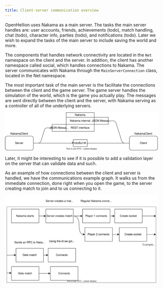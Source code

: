 ```yaml
---
title: Client-server communication overview
---
```


OpenHellion uses Nakama as a main server. The tasks the main server handles are: user accounts, friends, achievements (todo), match handling, chat (todo), character info, parties (todo), and notifications (todo). Later we wish to expand the tasks of the main server to include saving the world and more.

The components that handles network connectivity are located in the `Net` namespace on the client and the server. In addition, the client has another namespace called social, which handles connections to Nakama. The server communicates with Nakama through the `MainServerConnection` class, located in the Net namespace.

The most important task of the main server is the facilitate the connections between the client and the game server. The game server handles the simulation of the world, which is the game you actually play. The messages are sent directly between the client and the server, with Nakama serving as a controller of all of the underlying servers.

![A diagram showing how the clients and servers interact with Nakama.](res/ClientServer.drawio.svg)

Later, it might be interesting to see if it is possible to add a validation layer on the server that can validate data and such.

As an example of how connections between the client and server is handled, we have the communications example graph. It walks us from the immediate connection, done right when you open the game, to the server creating match to join and to us connecting to it.

![An example of how connections between client and server is handled.](res/CommunicationExample.drawio.svg)
